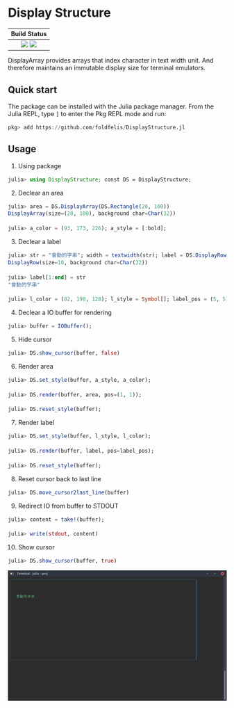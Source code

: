 # Display Structure

| **Build Status**                                              |
|:-------------------------------------------------------------:|
| [![][travis-img]][travis-url] [![][codecov-img]][codecov-url] |

[travis-img]: https://travis-ci.com/foldfelis/DisplayStructure.jl.svg?branch=master

[travis-url]: https://travis-ci.com/github/foldfelis/DisplayStructure.jl

[codecov-img]: https://codecov.io/gh/foldfelis/DisplayStructure.jl/branch/master/graph/badge.svg

[codecov-url]: https://codecov.io/gh/foldfelis/DisplayStructure.jl

DisplayArray provides arrays that index character in text width unit. And therefore maintains an immutable display size for terminal emulators.

## Quick start

The package can be installed with the Julia package manager.
From the Julia REPL, type `]` to enter the Pkg REPL mode and run:

```julia
pkg> add https://github.com/foldfelis/DisplayStructure.jl
```

## Usage

1. Using package

```julia
julia> using DisplayStructure; const DS = DisplayStructure;
```

2. Declear an area

```julia
julia> area = DS.DisplayArray(DS.Rectangle(20, 100))
DisplayArray(size=(20, 100), background char=Char(32))

julia> a_color = (93, 173, 226); a_style = [:bold];
```

3. Declear a label

```julia
julia> str = "會動的字串"; width = textwidth(str); label = DS.DisplayRow(width)
DisplayRow(size=10, background char=Char(32))

julia> label[1:end] = str
"會動的字串"

julia> l_color = (82, 190, 128); l_style = Symbol[]; label_pos = (5, 5);
```

4. Declear a IO buffer for rendering

```julia
julia> buffer = IOBuffer();
```

5. Hide cursor

```julia
julia> DS.show_cursor(buffer, false)
```

6. Render area

```julia
julia> DS.set_style(buffer, a_style, a_color);

julia> DS.render(buffer, area, pos=(1, 1));

julia> DS.reset_style(buffer);
```

7. Render label

```julia
julia> DS.set_style(buffer, l_style, l_color);

julia> DS.render(buffer, label, pos=label_pos);

julia> DS.reset_style(buffer);
```

8. Reset cursor back to last line

```julia
julia> DS.move_cursor2last_line(buffer)
```

9. Redirect IO from buffer to STDOUT

```julia
julia> content = take!(buffer);

julia> write(stdout, content)
```

10. Show cursor

```julia
julia> DS.show_cursor(buffer, true)
```

![](gallery/usage.png)
